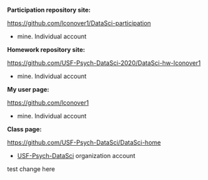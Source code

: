 **Participation repository site:**

https://github.com/lconover1/DataSci-participation
* mine.  Individual account


**Homework repository site:**

https://github.com/USF-Psych-DataSci-2020/DataSci-hw-lconover1
* mine.  Individual account


**My user page:**

https://github.com/lconover1
* mine.  Individual account


**Class page:**

https://github.com/USF-Psych-DataSci/DataSci-home
* [USF-Psych-DataSci](https://github.com/USF-Psych-DataSci-2020) organization account


test change here